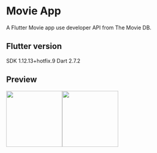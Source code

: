 # Movie App

A Flutter Movie app use developer API from The Movie DB.

## Flutter version

SDK 1.12.13+hotfix.9
Dart 2.7.2

## Preview

<img src="https://github.com/jweiw99/MovieApp/srceenshot/home.png" width="150"><img src="https://github.com/jweiw99/MovieApp/srceenshot/movie_details.png" width="150">

